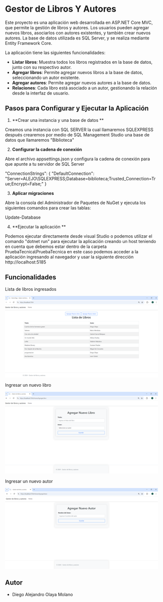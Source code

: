 # Gestor de Libros Y Autores

Este proyecto es una aplicación web desarrollada en ASP.NET Core MVC, que permite la gestión de libros y autores. Los usuarios pueden agregar nuevos libros, asociarlos con autores existentes, y también crear nuevos autores. La base de datos utilizada es SQL Server, y se realiza mediante Entity Framework Core.

La aplicación tiene las siguientes funcionalidades:
- **Listar libros**: Muestra todos los libros registrados en la base de datos, junto con su respectivo autor.
- **Agregar libros**: Permite agregar nuevos libros a la base de datos, seleccionando un autor existente.
- **Agregar autores**: Permite agregar nuevos autores a la base de datos.
- **Relaciones**: Cada libro está asociado a un autor, gestionando la relación desde la interfaz de usuario.

## Pasos para Configurar y Ejecutar la Aplicación

1. **Crear una instancia y una base de datos **

Creamos una instancia con SQL SERVER la cual llamaremos SQLEXPRESS después crearemos por medio de SQL Management Studio una base de datos que llamaremos "Biblioteca"

2. **Configurar la cadena de conexión**

Abre el archivo appsettings.json y configura la cadena de conexión para que apunte a tu servidor de SQL Server

"ConnectionStrings": {
    "DefaultConnection": "Server=ALEJO\\SQLEXPRESS;Database=biblioteca;Trusted_Connection=True;Encrypt=False;"
  }

3. **Aplicar migraciones**

Abre la consola del Administrador de Paquetes de NuGet y ejecuta los siguientes comandos para crear las tablas:

Update-Database

4. **Ejecutar la aplicación **

Podemos ejecutar directamente desde visual Studio o podemos utilizar el comando "dotnet run" para ejecutar la aplicación creando un host teniendo en cuenta que debemos estar dentro de la carpeta PruebaTecnica\PruebaTecnica en este caso podemos acceder a la aplicación ingresando al navegador y usar la siguiente dirección http://localhost:5185


## Funcionalidades 
Lista de libros ingresados

![Pagina de inicio](imagenes/Inicio.png)

Ingresar un nuevo libro 

![Agregar Libros](imagenes/AgregarLibros.png)

Ingresar un nuevo autor 

![Agregar Autores](imagenes/AgregarAutores.png)


## Autor

- Diego Alejandro Olaya Molano
